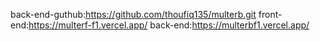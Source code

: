 back-end-guthub:https://github.com/thoufiq135/multerb.git
front-end:https://multerf-f1.vercel.app/
back-end:https://multerbf1.vercel.app/
